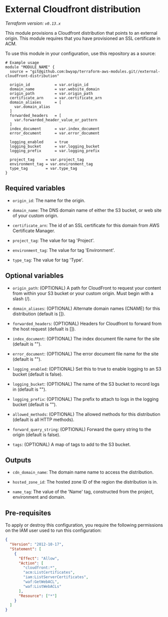 # External Cloudfront distribution

_Terraform version: `v0.13.x`_

This module provisions a Cloudfront distribution that points to an external origin.
This module requires that you have provisioned an SSL certificate in ACM.

To use this module in your configuration, use this repository as a source:

```hcl
# Example usage
module "MODULE_NAME" {
  source = "git@github.com:bwyap/terraform-aws-modules.git//external-cloudfront-distribution"

  origin_id           = var.origin_id
  domain_name         = var.website_domain
  origin_path         = var.origin_path
  certificate_arn     = var.certificate_arn
  domain_aliases      = [
    var.domain_alias
  ]
  forwarded_headers   = [
    var.forwarded_header_value_or_pattern
  ]
  index_document      = var.index_document
  error_document      = var.error_document

  logging_enabled     = true
  logging_bucket      = var.logging_bucket
  logging_prefix      = var.logging_prefix

  project_tag     = var.project_tag
  environment_tag = var.environment_tag
  type_tag        = var.type_tag
}
```

## Required variables

- `origin_id`: The name for the origin.

- `domain_name`: The DNS domain name of either the S3 bucket, or web site of your custom origin.

- `certificate_arn`: The id of an SSL certificate for this domain from AWS Certificate Manager.

- `project_tag`: The value for tag 'Project'.

- `environment_tag`: The value for tag 'Environment'.

- `type_tag`: The value for tag 'Type'.

## Optional variables

- `origin_path`: (OPTIONAL) A path for CloudFront to request your content from within your S3 bucket or your custom origin. Must begin with a slash (/).

- `domain_aliases`: (OPTIONAL) Alternate domain names (CNAME) for this distribution (default is []).

- `forwarded_headers`: (OPTIONAL) Headers for Cloudfront to forward from the host request (defualt is []).

- `index_document`: (OPTIONAL) The index document file name for the site (default is "").

- `error_document`: (OPTIONAL) The error document file name for the site (default is "").

- `logging_enabled`: (OPTIONAL) Set this to true to enable logging to an S3 bucket (default is false).

- `logging_bucket`: (OPTIONAL) The name of the S3 bucket to record logs in (default is "").

- `logging_prefix`: (OPTIONAL) The prefix to attach to logs in the logging bucket (default is "").

- `allowed_methods`: (OPTIONAL) The allowed methods for this distribution (default is all HTTP methods).

- `forward_query_string`: (OPTIONAL) Forward the query string to the origin (default is false).

- `tags`: (OPTIONAL) A map of tags to add to the S3 bucket.

## Outputs

- `cdn_domain_name`: The domain name name to access the distribution.

- `hosted_zone_id`: The hosted zone ID of the region the distribution is in.

- `name_tag`: The value of the 'Name' tag, constructed from the project, environment and domain.

## Pre-requisites

To apply or destroy this configuration, you require the following permissions on the IAM user used to run this configuration:

```json
{
  "Version": "2012-10-17",
  "Statement": [
    {
      "Effect": "Allow",
      "Action": [
        "cloudfront:*",
        "acm:ListCertificates",
        "iam:ListServerCertificates",
        "waf:GetWebACL",
        "waf:ListWebACLs"
      ],
      "Resource": ["*"]
    }
  ]
}
```
